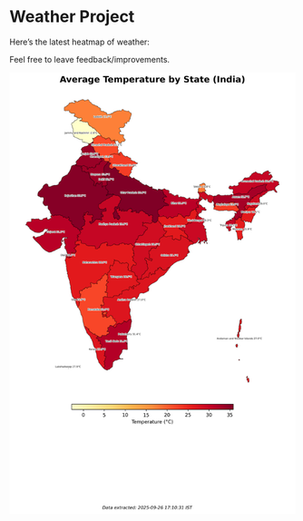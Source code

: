 # Weather Project

Here’s the latest heatmap of weather:

Feel free to leave feedback/improvements.

![India Heatmap](docs/assets/india_heatmap.png?v=D67BB2)
